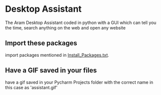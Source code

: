 # Desktop Assistant

The Aram Desktop Assistant coded in python with a GUI which can tell you the time, search anything on the web and open any website

## Import these packages
import packages mentioned in [Install_Packages.txt](https://github.com/Aramenet/AI-Desktop-Assistant/blob/main/Install_Packages.txt).

## Have a GIF saved in your files
have a gif saved in your Pycharm Projects folder with the correct name in this case as 'assistant.gif'
